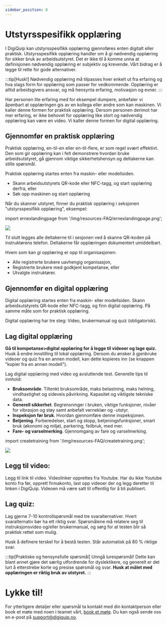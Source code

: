 ```yaml
---
sidebar_position: 8
---
```


# Utstyrsspesifikk opplæring

I DigiQuip kan utstyrsspesifikk opplæring gjennoføres enten digitalt eller praktisk. Utstyrsspesifikk opplæring handler om å gi nødvendig opplæring for sikker bruk av arbeidsutstyret. Det er ikke til å komme unna at definisjonen nødvendig opplæring er subjektiv og krevende. Vårt bidrag er å legge til rette for gode alternativer.

:::tip[Husk!]
Nødvendig opplæring må tilpasses hver enkelt ut fra erfaring og hva slags form for opplæring som passer for vedkommende. Opplæring er alltid arbeidsgivers ansvar, og må hensynta erfaring, motivasjon og evner.
:::

Har personen lite erfaring med for eksempel dumpere, anbefaler vi åpenbart at opplæringen gis av en kollega eller andre som kan maskinen. Vi kaller denne formen for praktisk opplæring. Dersom personen derimot har mer erfaring, er ikke behovet for opplæring like stort og nødvendig opplæring kan være en video. Vi kaller denne formen for digital opplæring.

## Gjennomfør en praktisk opplæring

Praktisk opplæring, en-til-en eller en-til-flere, er som regel svært effektivt. Den som gir opplæring kan i felt demonstrere hvordan bruke arbeidsutstyret, gå gjennom viktige sikkerhetshensyn og deltakerne kan stille spørsmål.

Praktisk opplæring startes enten fra maskin- eller modellsiden. 
- Skann arbeidsutstyrets QR-kode eller NFC-tagg, og start opplæring derfra, eller
- Søk opp maskinen og start opplæring

Når du skanner utstyret, finner du praktisk opplæring i seksjonen "utstyrsspesifikk opplæring", eksempel:

import ernexlandingpage from '/img/resources-FAQ/ernexlandingpage.png';

<img src={ernexlandingpage} style={{width:300}} />

Til slutt legges alle deltakerne til i sesjonen ved å skanne QR-koden på instruktørens telefon. Deltakerne får opplæringen dokumentert umiddelbart.

Hvem som kan gi opplæring er opp til organisasjonen:
- Alle registrerte brukere uavhengig organisasjon,
- Registrerte brukere med godkjent kompetanse, eller
- Utvalgte instruktører.

## Gjennomfør en digital opplæring

Digital opplæring startes enten fra maskin- eller modellsiden. Skann arbeidsutstyrets QR-kode eller NFC-tagg, og finn digital opplæring. På samme måte som for praktisk opplæring.

Digital opplæring har tre steg: Video, brukermanual og quiz (obligatorisk).

## Lag digital opplæring

**Gå til kompetanse>digital opplæring for å legge til videoer og lage quiz.** Husk å endre innstilling til lokal opplæring. Dersom du ønsker å gjenbruke videoer og quiz fra en annen modell, kan dette kopieres inn (se knappen "kopier fra en annen modell").

Lag digital opplæring med video og avsluttende test. Generelle tips til innhold:

- **Bruksområde**. Tiltenkt bruksområde, maks belastning, maks helning, vindhastighet og sideveis påvirkning. Kapasitet og viktigste tekniske data.
- **Generell sikkerhet**. Begrensninger i bruken, viktige funksjoner, nivåer for vibrasjon og støy samt anbefalt verneklær og -utstyr.
- **Inspeksjon før bruk**. Hvordan gjennomføre denne inspeksjonen.
- **Betjening**. Forberedelser, start og stopp, betjeningsfunksjoner, smart bruk (økonomi og miljø), parkering, feilbruk, med mer.
- **Fare- og varselmerking**. Gjennomgang av fare og varselmerking.

import createtraining from '/img/resources-FAQ/createtraining.png';

<img src={createtraining} style={{width:800}} />

## Legg til video:
Legg til link til video. Videolinker opprettes fra Youtube. Har du ikke Youtube konto fra før, opprett firmakonto, last opp videoer der og legg deretter til linken i DigiQuip. Videoen må være satt til offentlig for å bli publisert.

## Lag quiz:
Lag gjerne 7-10 kontrollspørsmål med tre svaralternativer. Hvert svaralternativ bør ha ett riktig svar. Spørsmålene må relatere seg til instruksjonsvideo og/eller brukermanual, og sørg for at testen blir så praktisk rettet som mulig.

Husk å definere terskel for å bestå testen. Står automatisk på 80 % riktige svar.

:::tip[Praktiske og hensynsfulle spørsmål]
Unngå lurespørsmål! Dette kan blant annet gjøre det særlig utfordrende for dyslektikere, og generelt er det lurt å etterstrebe korte og presise spørsmål og svar. **Husk at målet med opplæringen er riktig bruk av utstyret.**
:::

# Lykke til!

For ytterligere detaljer eller spørsmål ta kontakt med din kontaktperson eller book et møte med noen i teamet vårt, [book et møte](/contact). Du kan også sende oss en e-post på support@digiquip.no.